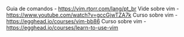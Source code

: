 Guia de comandos - https://vim.rtorr.com/lang/pt_br
Vide sobre vim - https://www.youtube.com/watch?v=gccGjwTZA7k
Curso sobre vim - https://egghead.io/courses/vim-bb86
Curso sobre vim - https://egghead.io/courses/learn-to-use-vim

